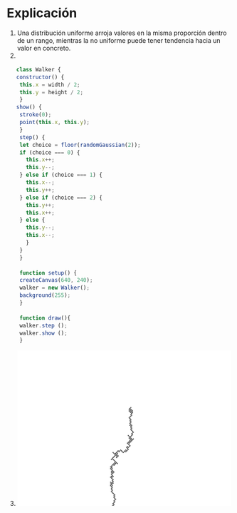 # Explicación
1. Una distribución uniforme arroja valores en la misma proporción dentro de un rango, mientras la no uniforme
   puede tener tendencia hacia un valor en concreto.
2.
``` js
   class Walker {
   constructor() {
    this.x = width / 2;
    this.y = height / 2;
    }
   show() {
    stroke(0);
    point(this.x, this.y);
    }
    step() {
    let choice = floor(randomGaussian(2));
    if (choice === 0) {
      this.x++;
      this.y--;
    } else if (choice === 1) {
      this.x--;
      this.y++;
    } else if (choice === 2) {
      this.y++;
      this.x++;
    } else {
      this.y--;
      this.x--;
      }
    }
    }

    function setup() {
    createCanvas(640, 240);
    walker = new Walker();
    background(255);
    }

    function draw(){
    walker.step ();
    walker.show ();
    }
```
3. ![DistribuciónNouniforme](../../../../assets/DistribucionNoUniforme.png)
